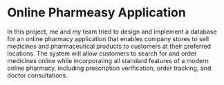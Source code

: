 # Online Pharmeasy Application

In this project, me and my team tried to design and implement a database for an online pharmacy application that enables company stores to sell medicines and pharmaceutical products to customers at their preferred locations. The system will allow customers to search for and order medicines online while incorporating all standard features of a modern online pharmacy, including prescription verification, order tracking, and doctor consultations.
